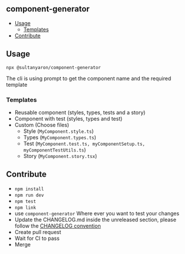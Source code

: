 ## component-generator

- [Usage](#usage)
  - [Templates](#templates)
- [Contribute](#contribute)

## Usage

`npx @sultanyaron/component-generator`

The cli is using prompt to get the component name and the required template

### Templates

- Reusable component (styles, types, tests and a story)
- Component with test (styles, types and test)
- Custom (Choose files)
  - Style (`MyComponent.style.ts`)
  - Types (`MyComponent.types.ts`)
  - Test (`MyComponent.test.ts, myComponentSetup.ts, myComponentTestUtils.ts`)
  - Story (`MyComponent.story.tsx`)

## Contribute

- `npm install`
- `npm run dev`
- `npm test`
- `npm link`
- use `component-generator` Where ever you want to test your changes
- Update the CHANGELOG.md inside the unreleased section, please follow the [CHANGELOG convention](https://keepachangelog.com/en/1.0.0/)
- Create pull request
- Wait for CI to pass
- Merge
